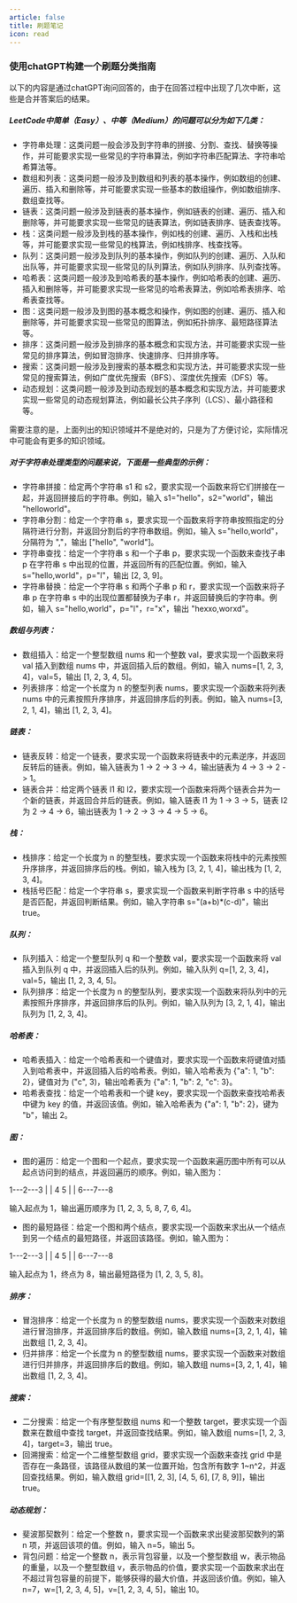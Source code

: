 ```yaml
---
article: false
title: 刷题笔记
icon: read
---
```


### 使用chatGPT构建一个刷题分类指南

以下的内容是通过chatGPT询问回答的，由于在回答过程中出现了几次中断，这些是合并答案后的结果。

##### LeetCode中简单（Easy）、中等（Medium）的问题可以分为如下几类：

- 字符串处理：这类问题一般会涉及到字符串的拼接、分割、查找、替换等操作，并可能要求实现一些常见的字符串算法，例如字符串匹配算法、字符串哈希算法等。
- 数组和列表：这类问题一般涉及到数组和列表的基本操作，例如数组的创建、遍历、插入和删除等，并可能要求实现一些基本的数组操作，例如数组排序、数组查找等。
- 链表：这类问题一般涉及到链表的基本操作，例如链表的创建、遍历、插入和删除等，并可能要求实现一些常见的链表算法，例如链表排序、链表查找等。
- 栈：这类问题一般涉及到栈的基本操作，例如栈的创建、遍历、入栈和出栈等，并可能要求实现一些常见的栈算法，例如栈排序、栈查找等。
- 队列：这类问题一般涉及到队列的基本操作，例如队列的创建、遍历、入队和出队等，并可能要求实现一些常见的队列算法，例如队列排序、队列查找等。
- 哈希表：这类问题一般涉及到哈希表的基本操作，例如哈希表的创建、遍历、插入和删除等，并可能要求实现一些常见的哈希表算法，例如哈希表排序、哈希表查找等。
- 图：这类问题一般涉及到图的基本概念和操作，例如图的创建、遍历、插入和删除等，并可能要求实现一些常见的图算法，例如拓扑排序、最短路径算法等。
- 排序：这类问题一般涉及到排序的基本概念和实现方法，并可能要求实现一些常见的排序算法，例如冒泡排序、快速排序、归并排序等。
- 搜索：这类问题一般涉及到搜索的基本概念和实现方法，并可能要求实现一些常见的搜索算法，例如广度优先搜索（BFS）、深度优先搜索（DFS）等。
- 动态规划：这类问题一般涉及到动态规划的基本概念和实现方法，并可能要求实现一些常见的动态规划算法，例如最长公共子序列（LCS）、最小路径和等。

需要注意的是，上面列出的知识领域并不是绝对的，只是为了方便讨论，实际情况中可能会有更多的知识领域。

##### 对于字符串处理类型的问题来说，下面是一些典型的示例：

- 字符串拼接：给定两个字符串 s1 和 s2，要求实现一个函数来将它们拼接在一起，并返回拼接后的字符串。例如，输入 s1="hello"，s2="world"，输出 "helloworld"。
- 字符串分割：给定一个字符串 s，要求实现一个函数来将字符串按照指定的分隔符进行分割，并返回分割后的字符串数组。例如，输入 s="hello,world"，分隔符为 ","，输出 ["hello", "world"]。
- 字符串查找：给定一个字符串 s 和一个子串 p，要求实现一个函数来查找子串 p 在字符串 s 中出现的位置，并返回所有的匹配位置。例如，输入 s="hello,world"，p="l"，输出 [2, 3, 9]。
- 字符串替换：给定一个字符串 s 和两个子串 p 和 r，要求实现一个函数来将子串 p 在字符串 s 中的出现位置都替换为子串 r，并返回替换后的字符串。例如，输入 s="hello,world"，p="l"，r="x"，输出 "hexxo,worxd"。

##### 数组与列表：

- 数组插入：给定一个整型数组 nums 和一个整数 val，要求实现一个函数来将 val 插入到数组 nums 中，并返回插入后的数组。例如，输入 nums=[1, 2, 3, 4]，val=5，输出 [1, 2, 3, 4, 5]。
- 列表排序：给定一个长度为 n 的整型列表 nums，要求实现一个函数来将列表 nums 中的元素按照升序排序，并返回排序后的列表。例如，输入 nums=[3, 2, 1, 4]，输出 [1, 2, 3, 4]。

##### 链表：

- 链表反转：给定一个链表，要求实现一个函数来将链表中的元素逆序，并返回反转后的链表。例如，输入链表为 1 -> 2 -> 3 -> 4，输出链表为 4 -> 3 -> 2 -> 1。
- 链表合并：给定两个链表 l1 和 l2，要求实现一个函数来将两个链表合并为一个新的链表，并返回合并后的链表。例如，输入链表 l1 为 1 -> 3 -> 5，链表 l2 为 2 -> 4 -> 6，输出链表为 1 -> 2 -> 3 -> 4 -> 5 -> 6。

##### 栈：

- 栈排序：给定一个长度为 n 的整型栈，要求实现一个函数来将栈中的元素按照升序排序，并返回排序后的栈。例如，输入栈为 [3, 2, 1, 4]，输出栈为 [1, 2, 3, 4]。
- 栈括号匹配：给定一个字符串 s，要求实现一个函数来判断字符串 s 中的括号是否匹配，并返回判断结果。例如，输入字符串 s="(a+b)*(c-d)"，输出 true。

##### 队列：

- 队列插入：给定一个整型队列 q 和一个整数 val，要求实现一个函数来将 val 插入到队列 q 中，并返回插入后的队列。例如，输入队列 q=[1, 2, 3, 4]，val=5，输出 [1, 2, 3, 4, 5]。
- 队列排序：给定一个长度为 n 的整型队列，要求实现一个函数来将队列中的元素按照升序排序，并返回排序后的队列。例如，输入队列为 [3, 2, 1, 4]，输出队列为 [1, 2, 3, 4]。

##### 哈希表：

- 哈希表插入：给定一个哈希表和一个键值对，要求实现一个函数来将键值对插入到哈希表中，并返回插入后的哈希表。例如，输入哈希表为 {"a": 1, "b": 2}，键值对为 ("c", 3)，输出哈希表为 {"a": 1, "b": 2, "c": 3}。
- 哈希表查找：给定一个哈希表和一个键 key，要求实现一个函数来查找哈希表中键为 key 的值，并返回该值。例如，输入哈希表为 {"a": 1, "b": 2}，键为 "b"，输出 2。

##### 图：
- 图的遍历：给定一个图和一个起点，要求实现一个函数来遍历图中所有可以从起点访问到的结点，并返回遍历的顺序。例如，输入图为：

1---2---3
| |
4 5
| |
6---7---8

输入起点为 1，输出遍历顺序为 [1, 2, 3, 5, 8, 7, 6, 4]。

- 图的最短路径：给定一个图和两个结点，要求实现一个函数来求出从一个结点到另一个结点的最短路径，并返回该路径。例如，输入图为：

1---2---3
| |
4 5
| |
6---7---8

输入起点为 1，终点为 8，输出最短路径为 [1, 2, 3, 5, 8]。

##### 排序：

- 冒泡排序：给定一个长度为 n 的整型数组 nums，要求实现一个函数来对数组进行冒泡排序，并返回排序后的数组。例如，输入数组 nums=[3, 2, 1, 4]，输出数组 [1, 2, 3, 4]。
- 归并排序：给定一个长度为 n 的整型数组 nums，要求实现一个函数来对数组进行归并排序，并返回排序后的数组。例如，输入数组 nums=[3, 2, 1, 4]，输出数组 [1, 2, 3, 4]。

##### 搜索：

- 二分搜索：给定一个有序整型数组 nums 和一个整数 target，要求实现一个函数来在数组中查找 target，并返回查找结果。例如，输入数组 nums=[1, 2, 3, 4]，target=3，输出 true。
- 回溯搜索：给定一个二维整型数组 grid，要求实现一个函数来查找 grid 中是否存在一条路径，该路径从数组的某一位置开始，包含所有数字 1~n^2，并返回查找结果。例如，输入数组 grid=[[1, 2, 3], [4, 5, 6], [7, 8, 9]]，输出 true。

##### 动态规划：

- 斐波那契数列：给定一个整数 n，要求实现一个函数来求出斐波那契数列的第 n 项，并返回该项的值。例如，输入 n=5，输出 5。
- 背包问题：给定一个整数 n，表示背包容量，以及一个整型数组 w，表示物品的重量，以及一个整型数组 v，表示物品的价值，要求实现一个函数来求出在不超过背包容量的前提下，能够获得的最大价值，并返回该价值。例如，输入 n=7，w=[1, 2, 3, 4, 5]，v=[1, 2, 3, 4, 5]，输出 10。
